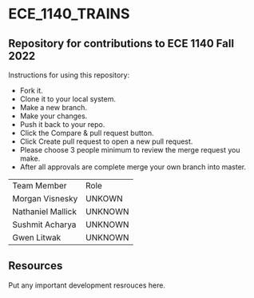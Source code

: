 # ECE_1140_TRAINS
## Repository for contributions to ECE 1140 Fall 2022

Instructions for using this repository:

- Fork it.
- Clone it to your local system.
- Make a new branch.
- Make your changes.
- Push it back to your repo.
- Click the Compare & pull request button.
- Click Create pull request to open a new pull request.
- Please choose 3 people minimum to review the merge request you make.
- After all approvals are complete merge your own branch into master.

|    |    |
|----|----|
| Team Member | Role |
| Morgan Visnesky | UNKOWN |
| Nathaniel Mallick | UNKNOWN |
| Sushmit Acharya | UNKNOWN |
| Gwen Litwak | UNKNOWN |

## Resources
Put any important development resrouces here.
